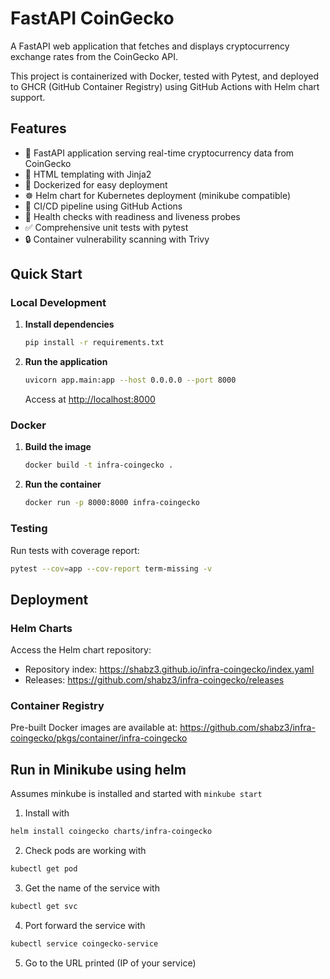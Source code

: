 # FastAPI CoinGecko

A FastAPI web application that fetches and displays cryptocurrency exchange rates from the CoinGecko API.

This project is containerized with Docker, tested with Pytest, and deployed to GHCR (GitHub Container Registry) using GitHub Actions with Helm chart support.

## Features

- 🚀 FastAPI application serving real-time cryptocurrency data from CoinGecko
- 🎨 HTML templating with Jinja2
- 🐳 Dockerized for easy deployment
- ☸️ Helm chart for Kubernetes deployment (minikube compatible)
- 🔄 CI/CD pipeline using GitHub Actions
- 💚 Health checks with readiness and liveness probes
- ✅ Comprehensive unit tests with pytest
- 🔒 Container vulnerability scanning with Trivy

## Quick Start

### Local Development

1. **Install dependencies**
   ```bash
   pip install -r requirements.txt
   ```

2. **Run the application**
   ```bash
   uvicorn app.main:app --host 0.0.0.0 --port 8000
   ```
   Access at [http://localhost:8000](http://localhost:8000)

### Docker

1. **Build the image**
   ```bash
   docker build -t infra-coingecko .
   ```

2. **Run the container**
   ```bash
   docker run -p 8000:8000 infra-coingecko
   ```

### Testing

Run tests with coverage report:
```bash
pytest --cov=app --cov-report term-missing -v
```

## Deployment

### Helm Charts

Access the Helm chart repository:
- Repository index: https://shabz3.github.io/infra-coingecko/index.yaml
- Releases: https://github.com/shabz3/infra-coingecko/releases

### Container Registry

Pre-built Docker images are available at:
https://github.com/shabz3/infra-coingecko/pkgs/container/infra-coingecko

## Run in Minikube using helm

Assumes minkube is installed and started with `minkube start`

1. Install with
```bash
helm install coingecko charts/infra-coingecko
```

2. Check pods are working with
```bash
kubectl get pod
```

3. Get the name of the service with
```bash
kubectl get svc
```

4. Port forward the service with
```bash
kubectl service coingecko-service
```

5. Go to the URL printed (IP of your service)